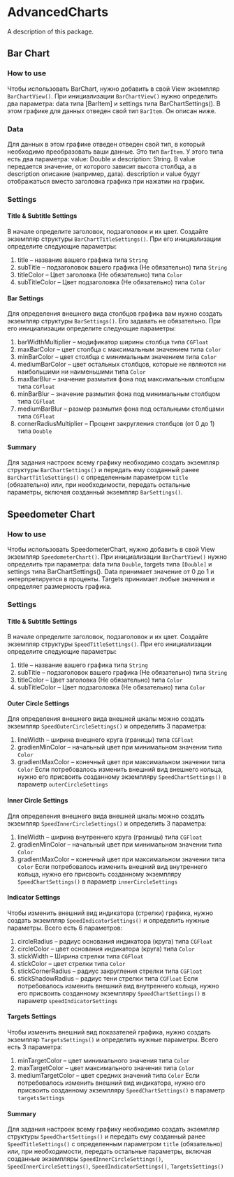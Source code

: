 # AdvancedCharts

A description of this package.

## Bar Chart
### How to use
Чтобы использовать BarChart, нужно добавить в свой View экземпляр `BarChartView()`.  При инициализации `BarChartView()` нужно определить два параметра: data типа [BarItem] и settings типа BarChartSettings(). В этом графике для данных отведен свой тип `BarItem`. Он описан ниже.

### Data
Для данных в этом графике отведен отведен свой тип, в который необходимо преобразовать ваши данные. Это тип `BarItem`. У этого типа есть два параметра: value: Double и description: String. В value передается значение, от которого зависит высота столбца, а в description описание (например, дата).  description и value будут отображаться вместо заголовка графика при нажатии на график.
### Settings
#### Title & Subtitle Settings
В начале определите заголовок, подзаголовок и их цвет. Создайте экземпляр структуры `BarChartTitleSettings()`. При его инициализации определите следующие параметры:
1. title – название вашего графика типа `String`
2. subTitle – подзаголовок вашего графика (Не обязательно) типа `String`
3. titleColor – Цвет заголовка (Не обязательно) типа `Color`
4. subTitleColor – Цвет подзаголовка (Не обязательно) типа `Color`

#### Bar Settings
Для определения внешнего вида столбцов графика вам нужно создать экземпляр структуры `BarSettings()`. Его задавать не обязательно. При его инициализации определите следующие параметры:
1. barWidthMultiplier – модификатор ширины столбца типа `CGFloat`
2. maxBarColor – цвет столбца с максимальным значением типа `Color`
3. minBarColor – цвет столбца с минимальным значением типа `Color`
4. mediumBarColor – цвет остальных столбцов, которые не являются ни наибольшими ни наименьшими типа `Color`
5. maxBarBlur – значение размытия фона под максимальным столбцом типа `CGFloat`
6. minBarBlur – значение размытия фона под минимальным столбцом типа `CGFloat`
7. mediumBarBlur – размер размытия фона под остальными столбцами типа `CGFloat`
8. cornerRadiusMultiplier – Процент закругления столбцов (от 0 до 1) типа `Double`
#### Summary
Для задания настроек всему графику необходимо создать экземпляр структуры `BarChartSettings()` и передать ему созданный ранее `BarChartTitleSettings()` с определенным параметром `title` (обязательно) или, при необходимости, передать остальные параметры, включая созданный экземпляр `BarSettings()`.


## Speedometer Chart
### How to use
Чтобы использовать SpeedometerChart, нужно добавить в свой View экземпляр `SpeedometerChart()`.  При инициализации `BarChartView()` нужно определить три параметра: data типа `Double`, targets типа `[Double]` и settings типа BarChartSettings(). Data принимает значение от 0 до 1 и интерпретируется в проценты. Targets принимает любые значения и определяет размерность графика.
### Settings
#### Title & Subtitle Settings
В начале определите заголовок, подзаголовок и их цвет. Создайте экземпляр структуры `SpeedTitleSettings()`. При его инициализации определите следующие параметры:
1. title – название вашего графика типа `String`
2. subTitle – подзаголовок вашего графика (Не обязательно) типа `String`
3. titleColor – Цвет заголовка (Не обязательно) типа `Color`
4. subTitleColor – Цвет подзаголовка (Не обязательно) типа `Color`
#### Outer Circle Settings
Для определения внешнего вида внешней шкалы можно создать экземпляр `SpeedOuterCircleSettings()` и определить 3 параметра:
1. lineWidth – ширина внешнего круга (границы) типа `CGFloat`
2. gradienMinColor – начальный цвет при минимальном значении типа `Color`
3. gradientMaxColor – конечный цвет при максимальном значении типа `Color`
Если потребовалось изменить внешний вид внешнего кольца, нужно его присвоить созданному экземпляру `SpeedChartSettings()` в параметр `outerCircleSettings`
#### Inner Circle Settings
Для определения внешнего вида внешней шкалы можно создать экземпляр `SpeedInnerCircleSettings()` и определить 3 параметра:
1. lineWidth – ширина внутреннего круга (границы) типа `CGFloat`
2. gradienMinColor – начальный цвет при минимальном значении типа `Color`
3. gradientMaxColor – конечный цвет при максимальном значении типа `Color`
Если потребовалось изменить внешний вид внутреннего кольца, нужно его присвоить созданному экземпляру `SpeedChartSettings()` в параметр `innerCircleSettings`
#### Indicator Settings
Чтобы изменить внешний вид индикатора (стрелки) графика, нужно создать экземпляр `SpeedIndicatorSettings()` и определить нужные параметры. Всего есть 6 параметров:
1. circleRadius – радиус основания индикатора (круга) типа `CGFloat`
2. circleColor – цвет основания индикатора (круга) типа `Color`
3. stickWidth – Ширина стрелки типа `CGFloat`
4. stickColor – цвет стрелки типа `Color`
5. stickCornerRadius – радиус закругления стрелки типа `CGFloat`
6. stickShadowRadius – радиус тени стрелки типа `CGFloat`
Если потребовалось изменить внешний вид внутреннего кольца, нужно его присвоить созданному экземпляру `SpeedChartSettings()` в параметр `speedIndicatorSettings`
#### Targets Settings
Чтобы изменить внешний вид показателей графика, нужно создать экземпляр `TargetsSettings()` и определить нужные параметры. Всего есть 3 параметра:
1. minTargetColor – цвет минимального значения типа `Color`
2. maxTargetColor – цвет максимального значения типа `Color`
3. mediumTargetColor – цвет средних значений типа `Color`
Если потребовалось изменить внешний вид индикатора, нужно его присвоить созданному экземпляру `SpeedChartSettings()` в параметр `targetsSettings`
#### Summary
Для задания настроек всему графику необходимо создать экземпляр структуры `SpeedChartSettings()` и передать ему созданный ранее `SpeedTitleSettings()` с определенным параметром `title` (обязательно) или, при необходимости, передать остальные параметры, включая созданные экземпляры `SpeedInnerCircleSettings()`, `SpeedInnerCircleSettings()`, `SpeedIndicatorSettings()`, `TargetsSettings()`

